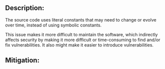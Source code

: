 ## Description:

The source code uses literal constants that may need to change or evolve over time, instead of using symbolic constants.

This issue makes it more difficult to maintain the software, which indirectly affects security by making it more difficult or time-consuming to find and/or fix vulnerabilities. It also might make it easier to introduce vulnerabilities.

## Mitigation:
